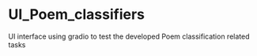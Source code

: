 # UI_Poem_classifiers
UI interface using gradio to test the developed Poem classification related tasks
